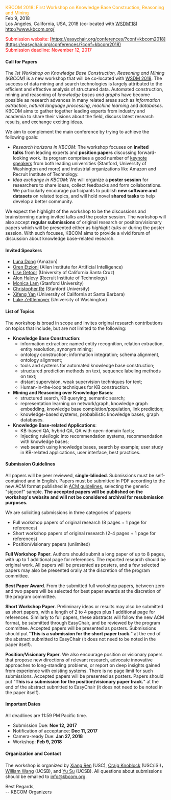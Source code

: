 <span style="color:orange">KBCOM 2018: First Workshop on Knowledge Base Construction, Reasoning and Mining</span>  
Feb 9, 2018  
Los Angeles, California, USA, 2018 (co-located with [WSDM’18](http://www.wsdm-conference.org/2018/))  
http://www.kbcom.org/

<span style="color:red">Submission website: 
[https://easychair.org/conferences/?conf=kbcom2018](https://easychair.org/conferences/?conf=kbcom2018)</span>  
<span style="color:red">Submission deadline: November 12, 2017</span> 

#### Call for Papers

The _1st Workshop on Knowledge Base Construction, Reasoning and Mining (KBCOM)_ is a new workshop that will be co-located with [WSDM 2018](http://www.wsdm-conference.org/2018/). The success of data mining and search technologies is largely attributed to the efficient and effective analysis of structured data. Automated construction, mining and reasoning of _knowledge bases and graphs_ have become possible as research advances in many related areas such as _information extraction_, _natural language processing_, _machine learning_ and _databases_. KBCOM aims to gather together leading experts from industry and academia to share their visions about the field, discuss latest research results, and exchange exciting ideas.

We aim to complement the main conference by trying to achieve the following goals:

*   _Research horizons in KBCOM_: The workshop focuses on **invited talks** from leading experts and **position papers** discussing forward-looking work. Its program comprises a good number of [keynote speakers](http://kbcom.org/1-speaker.html) from both leading universities (Stanford, University of Washington and more) and industrial organizations like Amazon and Recruit Institute of Technology.
*   _Idea exchange in KBCOM_: We will organize a **poster session** for researchers to share ideas, collect feedbacks and form collaborations. We particularly encourage participants to publish **new software and datasets** on related topics, and will hold novel **shared tasks** to help develop a better community.

We expect the highlight of the workshop to be the discussions and brainstorming during invited talks and the poster session. The workshop will also accept **regular submissions** of original research or position/visionary papers which will be presented either as _highlight talks_ or during the poster session. With such focuses, KBCOM aims to provide a vivid forum of discussion about knowledge base-related research.

#### Invited Speakers

*   [Luna Dong](http://lunadong.com/) (Amazon)
*   [Oren Etzioni](http://allenai.org/team/orene/) (Allen Institute for Artificial Intelligence)
*   [Lise Getoor](https://getoor.soe.ucsc.edu/) (University of California Santa Cruz)
*   [Alon Halevy](https://homes.cs.washington.edu/~alon/) (Recruit Institute of Technology)
*   [Monica Lam](https://suif.stanford.edu/~lam/) (Stanford University)
*   [Christopher Ré](https://cs.stanford.edu/people/chrismre/) (Stanford University)
*   [Xifeng Yan](http://www.cs.ucsb.edu/~xyan/) (University of California at Santa Barbara)
*   [Luke Zettlemoyer](https://www.cs.washington.edu/people/faculty/lsz) (University of Washington)

#### List of Topics 

The workshop is broad in scope and invites original research contributions on topics that include, but are not limited to the following:

*   **Knowledge Base Construction**:
    *   information extraction: named entity recognition, relation extraction, entity resolution, synonym mining;
    *   ontology construction; information integration; schema alignment, ontology alignment;
    *   tools and systems for automated knowledge base construction;
    *   structured prediction methods on text, sequence labeling methods on text;
    *   distant supervision, weak supervision techniques for text;
    *   Human-in-the-loop techniques for KB construction.
*   **Mining and Reasoning over Knowledge Bases**:
    *   structured search, KB querying, semantic search;
    *   representation learning on network/graph, knowledge graph embedding, knowledge base completion/population, link prediction;
    *   knowledge-based systems, probabilistic knowledge bases, graph databases.
*   **Knowledge Base-related Applications**:
    *   KB-based QA, hybrid QA, QA with open-domain facts;
    *   Injecting rule/logic into recommendation systems, recommendation with knowledge bases;
    *   web search using knowledge bases, search by example; user study in KB-related applications, user interface, best practices.

#### Submission Guidelines

All papers will be peer reviewed, **single-blinded**. Submissions must be self-contained and in English. Papers must be submitted in PDF according to the new ACM format published in [ACM guidelines](http://www.acm.org/publications/proceedings-template), selecting the generic "sigconf" sample. **The accepted papers will be published on the workshop's website and will not be considered archival for resubmission purposes.**

We are soliciting submissions in three categories of papers: 

*   Full workshop papers of original research (8 pages + 1 page for references) 
*   Short workshop papers of original research (2-4 pages + 1 page for references)
*   Position/visionary papers (unlimited)

**Full Workshop Paper**. Authors should submit a long paper of up to 8 pages, with up to 1 additional page for references. The reported research should be original work. All papers will be presented as posters, and a few selected papers may also be presented orally at the discretion of the program committee. 


**Best Paper Award**. From the submitted full workshop papers, between zero and two papers will be selected for best paper awards at the discretion of the program committee.

**Short Workshop Paper**. Preliminary ideas or results may also be submitted as short papers, with a length of 2 to 4 pages plus 1 additional page for references. Similarly to full papers, these abstracts will follow the new ACM format, be submitted through EasyChair, and be reviewed by the program committee. Accepted papers will be presented as posters. Submissions should put "**This is a submission for the short paper track.**" at the end of the abstract submitted to EasyChair (it does not need to be noted in the paper itself).


**Position/Visionary Paper**. We also encourage position or visionary papers that propose new directions of relevant research, advocate innovative approaches to long-standing problems, or report on deep insights gained from experience with existing systems. There is no page limit for such submissions. Accepted papers will be presented as posters. Papers should put "**This is a submission for the position/visionary paper track.**" at the end of the abstract submitted to EasyChair (it does not need to be noted in the paper itself).


#### Important Dates

All deadlines are 11:59 PM Pacific time.

*   Submission Due: **Nov 12, 2017**
*   Notification of acceptance: **Dec 11, 2017**
*   Camera-ready Due: **Jan 27, 2018**
*   Workshop: **Feb 9, 2018**

#### Organization and Contact

The workshop is organized by [Xiang Ren](http://xren7.web.engr.illinois.edu/) (USC), [Craig Knoblock](http://usc-isi-i2.github.io/knoblock/) (USC/ISI)，[William Wang](https://www.cs.ucsb.edu/~william/) (UCSB), and [Yu Su](http://cs.ucsb.edu/~ysu/) (UCSB). All questions about submissions should be emailed to [info@kbcom.org](mailto:info@kbcom.org).

Best Regards,  
-- KBCOM Organizers